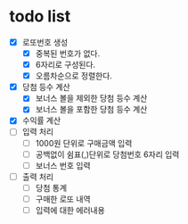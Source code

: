 # todo list

- [x] 로또번호 생성
  - [x] 중복된 번호가 없다.
  - [x] 6자리로 구성된다.
  - [x] 오름차순으로 정렬한다.
- [x] 당첨 등수 계산
  - [x] 보너스 볼을 제외한 당첨 등수 계산
  - [x] 보너스 볼을 포함한 당첨 등수 계산
- [x] 수익률 계산
- [ ] 입력 처리
  - [ ] 1000원 단위로 구매금액 입력
  - [ ] 공백없이 쉼표(,)단위로 당첨번호 6자리 입력
  - [ ] 보너스 번호 입력
- [ ] 출력 처리
  - [ ] 당첨 통계
  - [ ] 구매한 로또 내역
  - [ ] 입력에 대한 에러내용